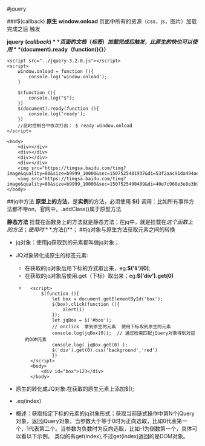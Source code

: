 #jquery

###$(callback)
**原生** **window.onload**  页面中所有的资源（css，js，图片）加载完成之后 触发

**jquery** **$(callback)**  页面的文档（标签）加载完成后触发，比原生的快也可以使用**$(document).ready（function(){}）**

	<script src="../jquery-3.2.0.js"></script>
	<script>
		window.onload = function (){
			console.log('window.onload');	
		}
	
		$(function (){
			console.log("$");		
		})
		$(document).ready(function (){
			console.log('ready');	
		})
		//此时控制台中依次打出： $ ready window.onload
	</script>

	<body>
		<div></div>
		<div></div>
		<div></div>
		<div></div>
		<img src="https://timgsa.baidu.com/timg?image&quality=80&size=b9999_10000&sec=1507525481937&di=53f2aac91da494ae275988e1b606c3a7&imgtype=0&src=http%3A%2F%2Fimgsrc.baidu.com%2Fimgad%2Fpic%2Fitem%2F3801213fb80e7beca9004ec5252eb9389b506b38.jpg">
		<img src="https://timgsa.baidu.com/timg?image&quality=80&size=b9999_10000&sec=1507525490489&di=40e7c960e3e8e3b914e8fc30e4074b9b&imgtype=0&src=http%3A%2F%2Fimgsrc.baidu.com%2Fimage%2Fc0%253Dshijue1%252C0%252C0%252C294%252C40%2Fsign%3D0a0eda45c9cec3fd9f33af36bee1be4a%2Ffd039245d688d43f3488b67b771ed21b0ef43b11.jpg">
	</body>
    
##jq中方法
**原型上的方法**，是**实例**的方法，必须使用 **$()** 调用：比如所有事件方法都不带on，官网中，.addClass()属于原型方法

**静态方法** 挂载在函数身上的方法就是静态方法；在jq中，就是挂载在$这个函数上的方法；使用时**$.方法()**；
##jq对象与原生方法获取元素之间的转换
*	jq对象：使用jq获取到的元素都叫做jq对象；
*	JQ对象转化成原生的标签元素:
	
	*	在获取的jq对象后用下标的方式取出来，eg:**$('li')[0]**;
	*	在获取的jq对象后使用.get（下标）取出来；eg:**$('div').get(0)**
	*	
		    <script>
	    		$(function (){    				
					let box = document.getElementById('box');
					$(box).click(function (){
						alert(1)	
					});
					let jqBox = $('#box');
					// onclick  拿到原生的元素  使用下标取到原生的元素
					console.log(jqBox[0]);  // 通过检索匹配jQuery对象得到对应的DOM元素
					console.log( jqBox.get(0) ); 
					$('div').get(0).css('background','red')   
	    			})
		    </script>
			<body>
				<div id="box">123</div>
			</body>

*	原生的转化成JQ对象:在获取的原生元素上添加$();
*	.eq(index)

 * 概述：获取指定下标的元素的jq对象形式；获取当前链式操作中第N个jQuery对象，返回jQuery对象，当参数大于等于0时为正向选取，比如0代表第一个，1代表第二个。当参数为负数时为反向选取，比如-1为倒数第一个，具体可以看以下示例。
类似的有get(index),不过get(index)返回的是DOM对象。
